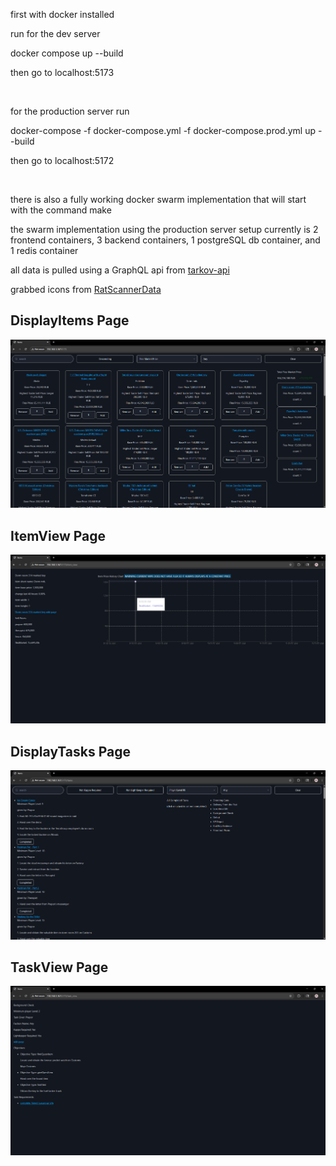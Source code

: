 <p>first with docker installed</p>
<p>run for the dev server</p>
<p>docker compose up --build</p>
<p>then go to localhost:5173</p><br>

<p>for the production server run</p>
<p>docker-compose -f docker-compose.yml -f docker-compose.prod.yml up --build</p>
<p>then go to localhost:5172</p><br>

<p>there is also a fully working docker swarm implementation that will start with the command make</p>
<p>the swarm implementation using the production server setup currently is 2 frontend containers, 3 backend containers, 1 postgreSQL db container, and 1 redis container</p>
<p>all data is pulled using a GraphQL api from <a href='https://github.com/the-hideout/tarkov-api'>tarkov-api</a></p>
<p>grabbed icons from <a href="https://github.com/RatScanner/RatScannerData">RatScannerData</a></p>

<h2>DisplayItems Page</h2>
<img src=".\image previews\DisplayItems_example.png">
<h2>ItemView Page</h2>
<img src=".\image previews\ItemView_example.png">
<h2>DisplayTasks Page</h2>
<img src=".\image previews\DisplayTasks_example.png">
<h2>TaskView Page</h2>
<img src=".\image previews\TaskView_example.png">
